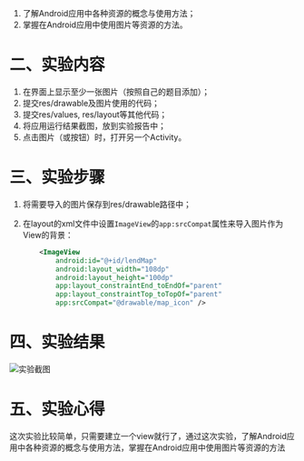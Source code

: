 
1. 了解Android应用中各种资源的概念与使用方法；
2. 掌握在Android应用中使用图片等资源的方法。

# 二、实验内容

1. 在界面上显示至少一张图片（按照自己的题目添加）；
2. 提交res/drawable及图片使用的代码；
3. 提交res/values, res/layout等其他代码；
4. 将应用运行结果截图，放到实验报告中；
5. 点击图片（或按钮）时，打开另一个Activity。

# 三、实验步骤

1. 将需要导入的图片保存到res/drawable路径中；

2. 在layout的xml文件中设置`ImageView`的`app:srcCompat`属性来导入图片作为View的背景：

   ```xml
       <ImageView
           android:id="@+id/lendMap"
           android:layout_width="108dp"
           android:layout_height="100dp"
           app:layout_constraintEnd_toEndOf="parent"
           app:layout_constraintTop_toTopOf="parent"
           app:srcCompat="@drawable/map_icon" />
   ```



# 四、实验结果

![实验截图](https://raw.githubusercontent.com/luo-2/android-labs-2020/master/students/net1814080903205/lab3.png)

# 五、实验心得

  这次实验比较简单，只需要建立一个view就行了，通过这次实验，了解Android应用中各种资源的概念与使用方法，掌握在Android应用中使用图片等资源的方法
